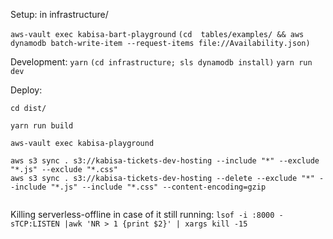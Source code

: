 Setup:
in infrastructure/

`aws-vault exec kabisa-bart-playground`
`(cd  tables/examples/ && aws dynamodb batch-write-item --request-items file://Availability.json)`


Development:
`yarn`
`(cd infrastructure; sls dynamodb install)`
`yarn run dev`

Deploy:
```
cd dist/

yarn run build

aws-vault exec kabisa-playground

aws s3 sync . s3://kabisa-tickets-dev-hosting --include "*" --exclude "*.js" --exclude "*.css"
aws s3 sync . s3://kabisa-tickets-dev-hosting --delete --exclude "*" --include "*.js" --include "*.css" --content-encoding=gzip


```

Killing serverless-offline in case of it still running:
`lsof -i :8000 -sTCP:LISTEN |awk 'NR > 1 {print $2}' | xargs kill -15`